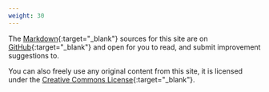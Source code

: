 ```yaml
---
weight: 30
---
```


The [Markdown](http://daringfireball.net/projects/markdown/syntax){:target="_blank"} sources for this site are on [GitHub](https://github.com/JustusAdam/justusadam.github.io){:target="_blank"} and open for you to read, and submit improvement suggestions to.

You can also freely use any original content from this site, it is licensed under the [Creative Commons License](/legal/license.html){:target="_blank"}.